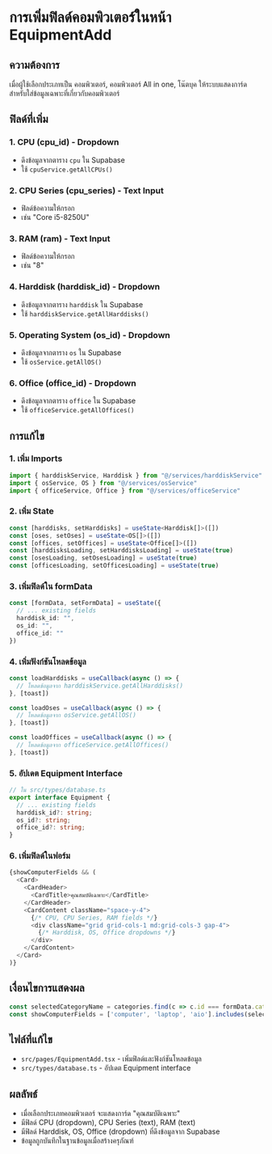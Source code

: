 # การเพิ่มฟิลด์คอมพิวเตอร์ในหน้า EquipmentAdd

## ความต้องการ
เมื่อผู้ใช้เลือกประเภทเป็น คอมพิวเตอร์, คอมพิวเตอร์ All in one, โน๊ตบุค ให้ระบบแสดงการ์ดสำหรับใส่ข้อมูลเฉพาะที่เกี่ยวกับคอมพิวเตอร์

## ฟิลด์ที่เพิ่ม

### 1. CPU (cpu_id) - Dropdown
- ดึงข้อมูลจากตาราง `cpu` ใน Supabase
- ใช้ `cpuService.getAllCPUs()`

### 2. CPU Series (cpu_series) - Text Input
- ฟิลด์ข้อความให้กรอก
- เช่น "Core i5-8250U"

### 3. RAM (ram) - Text Input
- ฟิลด์ข้อความให้กรอก
- เช่น "8"

### 4. Harddisk (harddisk_id) - Dropdown
- ดึงข้อมูลจากตาราง `harddisk` ใน Supabase
- ใช้ `harddiskService.getAllHarddisks()`

### 5. Operating System (os_id) - Dropdown
- ดึงข้อมูลจากตาราง `os` ใน Supabase
- ใช้ `osService.getAllOS()`

### 6. Office (office_id) - Dropdown
- ดึงข้อมูลจากตาราง `office` ใน Supabase
- ใช้ `officeService.getAllOffices()`

## การแก้ไข

### 1. เพิ่ม Imports
```typescript
import { harddiskService, Harddisk } from "@/services/harddiskService"
import { osService, OS } from "@/services/osService"
import { officeService, Office } from "@/services/officeService"
```

### 2. เพิ่ม State
```typescript
const [harddisks, setHarddisks] = useState<Harddisk[]>([])
const [oses, setOses] = useState<OS[]>([])
const [offices, setOffices] = useState<Office[]>([])
const [harddisksLoading, setHarddisksLoading] = useState(true)
const [osesLoading, setOsesLoading] = useState(true)
const [officesLoading, setOfficesLoading] = useState(true)
```

### 3. เพิ่มฟิลด์ใน formData
```typescript
const [formData, setFormData] = useState({
  // ... existing fields
  harddisk_id: "",
  os_id: "",
  office_id: ""
})
```

### 4. เพิ่มฟังก์ชันโหลดข้อมูล
```typescript
const loadHarddisks = useCallback(async () => {
  // โหลดข้อมูลจาก harddiskService.getAllHarddisks()
}, [toast])

const loadOses = useCallback(async () => {
  // โหลดข้อมูลจาก osService.getAllOS()
}, [toast])

const loadOffices = useCallback(async () => {
  // โหลดข้อมูลจาก officeService.getAllOffices()
}, [toast])
```

### 5. อัปเดต Equipment Interface
```typescript
// ใน src/types/database.ts
export interface Equipment {
  // ... existing fields
  harddisk_id?: string;
  os_id?: string;
  office_id?: string;
}
```

### 6. เพิ่มฟิลด์ในฟอร์ม
```typescript
{showComputerFields && (
  <Card>
    <CardHeader>
      <CardTitle>คุณสมบัติเฉพาะ</CardTitle>
    </CardHeader>
    <CardContent className="space-y-4">
      {/* CPU, CPU Series, RAM fields */}
      <div className="grid grid-cols-1 md:grid-cols-3 gap-4">
        {/* Harddisk, OS, Office dropdowns */}
      </div>
    </CardContent>
  </Card>
)}
```

## เงื่อนไขการแสดงผล
```typescript
const selectedCategoryName = categories.find(c => c.id === formData.category_id)?.name.toLowerCase() || ''
const showComputerFields = ['computer', 'laptop', 'aio'].includes(selectedCategoryName)
```

## ไฟล์ที่แก้ไข
- `src/pages/EquipmentAdd.tsx` - เพิ่มฟิลด์และฟังก์ชันโหลดข้อมูล
- `src/types/database.ts` - อัปเดต Equipment interface

## ผลลัพธ์
- เมื่อเลือกประเภทคอมพิวเตอร์ จะแสดงการ์ด "คุณสมบัติเฉพาะ"
- มีฟิลด์ CPU (dropdown), CPU Series (text), RAM (text)
- มีฟิลด์ Harddisk, OS, Office (dropdown) ที่ดึงข้อมูลจาก Supabase
- ข้อมูลถูกบันทึกในฐานข้อมูลเมื่อสร้างครุภัณฑ์ 